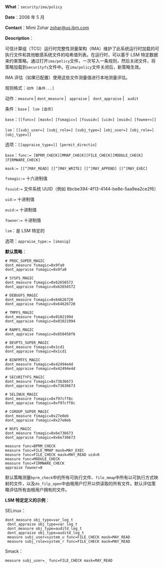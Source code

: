 **What**：`security/ima/policy`

**Date**：2008 年 5 月

**Contact**：Mimi Zohar <zohar@us.ibm.com>

**Description**：

可信计算组（TCG）运行时完整性测量架构（IMA）维护了此系统运行时加载的可执行文件和其他敏感系统文件的哈希值列表。在运行时，可以基于 LSM 特定数据来约束策略。通过打开`ima/policy`文件，一次写入一条规则，然后关闭文件，将策略加载到`securityfs`文件中。在`ima/policy`文件关闭后，新策略生效。

IMA 评估（如果已配置）使用这些文件测量值进行本地测量评估。

规则格式：`动作 [条件...]`

动作：`measure` | `dont_measure` | ` appraise` | ` dont_appraise` | ` audit`

条件：`base` | ` lsm [选项]`

`base`：`[[func=] [mask=] [fsmagic=] [fsuuid=] [uid=] [euid=] [fowner=]]`

`lsm`：`[[subj_user=] [subj_role=] [subj_type=] [obj_user=] [obj_role=] [obj_type=]]`

选项：`[[appraise_type=]] [permit_directio]`

`base`：`func:= [BPRM_CHECK][MMAP_CHECK][FILE_CHECK][MODULE_CHECK] [FIRMWARE_CHECK]`

`mask:= [[^]MAY_READ] [[^]MAY_WRITE] [[^]MAY_APPEND] [[^]MAY_EXEC]`

`fsmagic:=` 十六进制值

`fsuuid:=` 文件系统 UUID（例如 8bcbe394-4f13-4144-be8e-5aa9ea2ce2f6）

`uid:=` 十进制值

`euid:=` 十进制值

`fowner:=` 十进制值

`lsm`：是 LSM 特定的

选项：`appraise_type:= [imasig]`

**默认策略**：

```
# PROC_SUPER_MAGIC
dont_measure fsmagic=0x9fa0
dont_appraise fsmagic=0x9fa0

# SYSFS_MAGIC
dont_measure fsmagic=0x62656572
dont_appraise fsmagic=0x62656572

# DEBUGFS_MAGIC
dont_measure fsmagic=0x64626720
dont_appraise fsmagic=0x64626720

# TMPFS_MAGIC
dont_measure fsmagic=0x01021994
dont_appraise fsmagic=0x01021994

# RAMFS_MAGIC
dont_appraise fsmagic=0x858458f6

# DEVPTS_SUPER_MAGIC
dont_measure fsmagic=0x1cd1
dont_appraise fsmagic=0x1cd1

# BINFMTFS_MAGIC
dont_measure fsmagic=0x42494e4d
dont_appraise fsmagic=0x42494e4d

# SECURITYFS_MAGIC
dont_measure fsmagic=0x73636673
dont_appraise fsmagic=0x73636673

# SELINUX_MAGIC
dont_measure fsmagic=0xf97cff8c
dont_appraise fsmagic=0xf97cff8c

# CGROUP_SUPER_MAGIC
dont_measure fsmagic=0x27e0eb
dont_appraise fsmagic=0x27e0eb

# NSFS_MAGIC
dont_measure fsmagic=0x6e736673
dont_appraise fsmagic=0x6e736673

measure func=BPRM_CHECK
measure func=FILE_MMAP mask=MAY_EXEC
measure func=FILE_CHECK mask=MAY_READ uid=0
measure func=MODULE_CHECK
measure func=FIRMWARE_CHECK
appraise fowner=0
```

默认策略测量`bprm_check`中的所有可执行文件、`file_mmap`中所有以可执行方式映射的文件，以及`do_filp_open`中由根用户打开以供读取的所有文件。默认评估策略评估所有由根用户拥有的文件。

**LSM 特定定义的示例**：

SELinux：

```
dont_measure obj_type=var_log_t
 dont_appraise obj_type=var_log_t
 dont_measure obj_type=auditd_log_t
 dont_appraise obj_type=auditd_log_t
 measure subj_user=system_u func=FILE_CHECK mask=MAY_READ
 measure subj_role=system_r func=FILE_CHECK mask=MAY_READ
```

Smack：

```
measure subj_user=_ func=FILE_CHECK mask=MAY_READ
```
